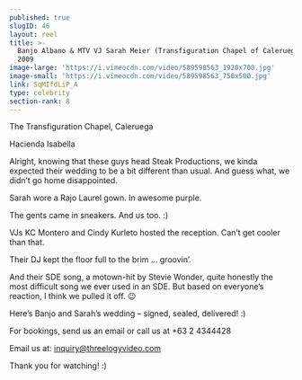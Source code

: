 ```yaml
---
published: true
slugID: 46
layout: reel
title: >-
  Banjo Albano & MTV VJ Sarah Meier (Transfiguration Chapel of Caleruega) March
  2009
image-large: 'https://i.vimeocdn.com/video/589598563_1920x700.jpg'
image-small: 'https://i.vimeocdn.com/video/589598563_750x500.jpg'
link: SqMIfdLiP_A
type: celebrity
section-rank: 8
---
```

The Transfiguration Chapel, Caleruega

Hacienda Isabella

Alright, knowing that these guys head Steak Productions, we kinda expected their wedding to be a bit different than usual. And guess what, we didn’t go home disappointed.

Sarah wore a Rajo Laurel gown. In awesome purple.

The gents came in sneakers. And us too. :)

VJs KC Montero and Cindy Kurleto hosted the reception. Can’t get cooler than that.

Their DJ kept the floor full to the brim … groovin’.

And their SDE song, a motown-hit by Stevie Wonder, quite honestly the most difficult song we ever used in an SDE. But based on everyone’s reaction, I think we pulled it off. 😉

Here’s Banjo and Sarah’s wedding – signed, sealed, delivered! :)

For bookings, send us an email or call us at +63 2 4344428

Email us at: inquiry@threelogyvideo.com

Thank you for watching! :)
